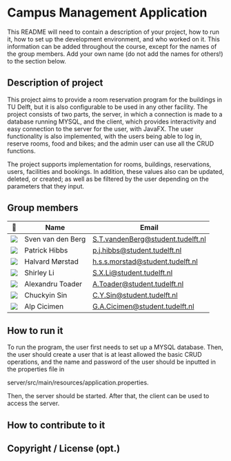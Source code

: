 # Campus Management Application

This README will need to contain a description of your project, how to run it, how to set up the development environment, and who worked on it.
This information can be added throughout the course, except for the names of the group members.
Add your own name (do not add the names for others!) to the section below.

## Description of project
This project aims to provide a room reservation program for the buildings in TU Delft, but it is also configurable to be used in any other facility.
The project consists of two parts, the server, in which a connection is made to a database running MYSQL, and the client, which provides interactivity and easy connection to the server for the user, with JavaFX.
The user functionality is also implemented, with the users being able to log in, reserve rooms, food and bikes; and the admin user can use all the CRUD functions.

The project supports implementation for rooms, buildings, reservations, users, facilities and bookings. In addition, these values also can be updated, deleted, or created; as well as be filtered by the user depending on the parameters that they input.

## Group members

| 📸 | Name | Email |
|---|---|---|
| ![](https://secure.gravatar.com/avatar/684c9e21fe9ad90b8db4b5e367d4522b?s=800&d=identicon&name=OOPP&length=4&size=50&color=DDD&background=777&font-size=0.325) | Sven van den Berg | S.T.vandenBerg@student.tudelft.nl |
| ![](https://secure.gravatar.com/avatar/e4b013974481d3287b5f152a6c2318bc?s=800&d=identicon&name=OOPP&length=4&size=50&color=DDD&background=777&font-size=0.325) | Patrick Hibbs | p.j.hibbs@student.tudelft.nl |
| ![](https://secure.gravatar.com/avatar/0875b15007013d48ce951184d0bd17e9?s=800&d=identicon&name=OOPP&length=4&size=50&color=DDD&background=777&font-size=0.325) | Halvard Mørstad | h.s.s.morstad@student.tudelft.nl |
| ![](https://secure.gravatar.com/avatar/b579391cd4f740bf04d01c34c0c0d369?s=800&d=identicon&name=OOPP&length=4&size=50&color=DDD&background=777&font-size=0.325) | Shirley Li | S.X.Li@student.tudelft.nl |
| ![](https://secure.gravatar.com/avatar/74b45fdb633e5e3e92a8e40c40c5069d?s=800&d=identicon&name=OOPP&length=4&size=50&color=DDD&background=777&font-size=0.325) | Alexandru Toader | A.Toader@student.tudelft.nl |
| ![](https://secure.gravatar.com/avatar/25bb90af11a76524a605818d10d44fb4?s=800&d=identicon&name=OOPP&length=4&size=50&color=DDD&background=777&font-size=0.325) | Chuckyin Sin | C.Y.Sin@student.tudelft.nl |
| ![](https://secure.gravatar.com/avatar/efe0359bd4b8804701c770e56ce7b97b?s=800&d=identicon&name=OOPP&length=4&size=50&color=DDD&background=777&font-size=0.325) | Alp Cicimen | G.A.Cicimen@student.tudelft.nl |

<!-- Instructions (remove once assignment has been completed -->
<!-- - Add (only!) your own name to the table above (use Markdown formatting) -->
<!-- - Mention your *student* email address -->
<!-- - Preferably add a recognisable photo, otherwise add your GitLab photo -->
<!-- - (please make sure the photos have the same size) --> 

## How to run it
To run the program, the user first needs to set up a MYSQL database.
Then, the user should create a user that is at least allowed the basic CRUD operations,
and the name and password of the user should be inputted in the properties file in 

server/src/main/resources/application.properties.

Then, the server should be started. After that, the client can be used to access the server.

## How to contribute to it

## Copyright / License (opt.)

